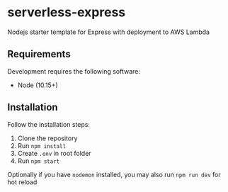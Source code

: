 # serverless-express
Nodejs starter template for Express with deployment to AWS Lambda

## Requirements

Development requires the following software:

* Node (10.15+)

## Installation

Follow the installation steps:

1. Clone the repository
3. Run `npm install`
4. Create `.env` in root folder
5. Run `npm start`

Optionally if you have `nodemon` installed, you may also run `npm run dev` for hot reload